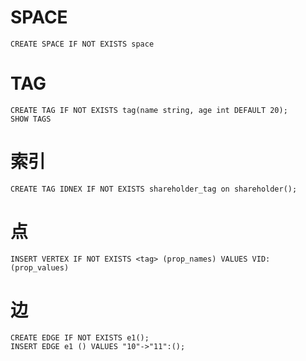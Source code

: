 # SPACE
```
CREATE SPACE IF NOT EXISTS space
```

# TAG
```
CREATE TAG IF NOT EXISTS tag(name string, age int DEFAULT 20);
SHOW TAGS
```

# 索引
```
CREATE TAG IDNEX IF NOT EXISTS shareholder_tag on shareholder();
```

# 点
```
INSERT VERTEX IF NOT EXISTS <tag> (prop_names) VALUES VID:(prop_values)
```

# 边
```
CREATE EDGE IF NOT EXISTS e1();
INSERT EDGE e1 () VALUES "10"->"11":();
```

